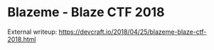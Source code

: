 # Blazeme - Blaze CTF 2018

External writeup: https://devcraft.io/2018/04/25/blazeme-blaze-ctf-2018.html
